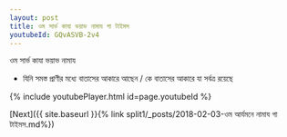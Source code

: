 ```yaml
---
layout: post
title: ওম সার্ভ কাযা ভয়াভ নামায গা টাইমস
youtubeId: GQvASVB-2v4
---
```

 
 
 ওম সার্ভ কাযা ভয়াভ নামায  
 
 -  যিনি সমস্ত প্রাণীর মধ্যে বাতাসের আকারে আছেন / কে বাতাসের আকারে যা সর্বত্র রয়েছে 
 
  
 
  
 
 
 
 
 
 


{% include youtubePlayer.html id=page.youtubeId %}
 
[Next]({{ site.baseurl }}{% link  split1/_posts/2018-02-03-ওম আর্যমনে নামায গা টাইমস.md%})
 
